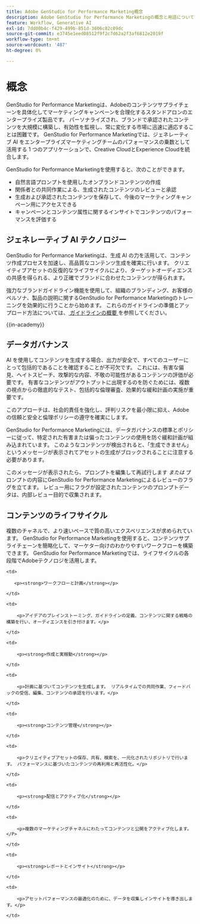```yaml
---
title: Adobe GenStudio for Performance Marketing概念
description: Adobe GenStudio for Performance Marketingの概念と用語について説明します。
feature: Workflow, Generative AI
exl-id: 7dd00b4c-f429-499b-851d-3606c82c09dc
source-git-commit: e3745e1eed08512f9f2c7d62a2f3af6812e2019f
workflow-type: tm+mt
source-wordcount: '487'
ht-degree: 0%

---
```


# 概念

GenStudio for Performance Marketingは、Adobeのコンテンツサプライチェーンを具体化してマーケティングキャンペーンを合理化するスタンドアロンのエンタープライズ製品です。 パーソナライズされ、ブランドで承認されたコンテンツを大規模に構築し、有効性を監視し、常に変化する市場に迅速に適応することは困難です。 GenStudio for Performance Marketingでは、ジェネレーティブ AI をエンタープライズマーケティングチームのパフォーマンスの乗数として活用する 1 つのアプリケーションで、Creative CloudとExperience Cloudを統合します。

GenStudio for Performance Marketingを使用すると、次のことができます。

* 自然言語プロンプトを使用したオンブランドコンテンツの作成
* 関係者との共同作業による、生成されたコンテンツのレビューと承認
* 生成および承認されたコンテンツを保存して、今後のマーケティングキャンペーン用にアクセスできる
* キャンペーンとコンテンツ属性に関するインサイトでコンテンツのパフォーマンスを評価する

## ジェネレーティブ AI テクノロジー

GenStudio for Performance Marketingは、生成 AI の力を活用して、コンテンツ作成プロセスを加速し、高品質なコンテンツ生成を確実に行います。 クリエイティブアセットの反復的なライフサイクルにより、ターゲットオーディエンスの共感を得られる、より正確でブランドに合わせたコンテンツが得られます。

強力なブランドガイドライン機能を使用して、組織のブランディング、お客様のペルソナ、製品の説明に関するGenStudio for Performance Marketingのトレーニングを効果的に行うことから始めます。 これらのガイドラインの準備とアップロード方法については、[ ガイドラインの概要 ](../user-guide/guidelines/overview.md) を参照してください。

{{in-academy}}

## データガバナンス

AI を使用してコンテンツを生成する場合、出力が安全で、すべてのユーザーにとって包括的であることを確認することが不可欠です。 これには、有害な偏見、ヘイトスピーチ、攻撃的な内容、不敬の可能性があるコンテンツの評価が必要です。 有害なコンテンツがアウトプットに出現するのを防ぐためには、複数の視点からの徹底的なテスト、包括的な倫理審査、効果的な緩和計画の実施が重要です。

このアプローチは、社会的責任を強化し、評判リスクを最小限に抑え、Adobeの信頼と安全と倫理ポリシーの遵守を確実にします。

GenStudio for Performance Marketingには、データガバナンスの標準とポリシーに従って、特定された有害または偏ったコンテンツの使用を防ぐ緩和計画が組み込まれています。 このようなコンテンツが検出されると、「生成できません」というメッセージが表示されてアセットの生成がブロックされることに注意する必要があります。

このメッセージが表示されたら、プロンプトを編集して再試行します _または_ プロンプトの内容にGenStudio for Performance Marketingによるレビューのフラグを立てます。 レビュー用にフラグが設定されたコンテンツのプロンプトデータは、内部レビュー目的で収集されます。

## コンテンツのライフサイクル

複数のチャネルで、より速いペースで質の高いエクスペリエンスが求められています。 GenStudio for Performance Marketingを使用すると、コンテンツサプライチェーンを簡略化して、マーケター向けのわかりやすいワークフローを構築できます。 GenStudio for Performance Marketingでは、ライフサイクルの各段階でAdobeテクノロジを活用します。

<table style="table-layout:auto">

<tr style="border: 0;">

    <td>

       <p><strong>ワークフローと計画</strong></p>

    </td>

    <td>

        <p>アイデアのブレインストーミング、ガイドラインの定義、コンテンツに関する戦略の構築を行い、オーディエンスを引き付けます。</p>

    </td>

</tr>

<tr style="border: 0;">

    <td>

        <p><strong>作成と実稼動</strong></p>

    </td>

    <td>

        <p>計画に基づいてコンテンツを生成します。 リアルタイムでの共同作業、フィードバックの受信、編集、コンテンツの承認を行います。</p>

    </td>

</tr>

<tr style="border: 0;">

    <td>

        <p><strong>コンテンツ管理</strong></p>

    </td>

    <td>

        <p>クリエイティブアセットの保存、共有、検索を、一元化されたリポジトリで行います。 パフォーマンスに基づいたコンテンツの再利用と再活性化。</p>

    </td>

</tr>

<tr style="border: 0;">

    <td>

        <p><strong>配信とアクティブ化</strong></p>

    </td>

    <td>

        <p>複数のマーケティングチャネルにわたってコンテンツと公開をアクティブ化します。</P>

    </td>

</tr>

<tr style="border: 0;">

    <td>

        <p><strong>レポートとインサイト</strong></p>

    </td>

    <td>

        <p>アセットパフォーマンスの最適化のために、データを収集しインサイトを導き出します。</p>

    </td>

</tr>

</table>
